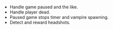 * Handle game paused and the like.
* Handle player dead.
* Paused game stops timer and vampire spawning.
* Detect and reward headshots.

